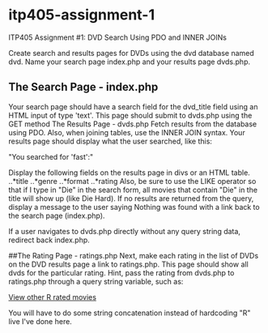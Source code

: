 # itp405-assignment-1
ITP405 Assignment #1: DVD Search Using PDO and INNER JOINs

Create search and results pages for DVDs using the dvd database named dvd. Name your search page index.php and your results page dvds.php.

## The Search Page - index.php
Your search page should have a search field for the dvd_title field using an HTML input of type 'text'.
This page should submit to dvds.php using the GET method
The Results Page - dvds.php
Fetch results from the database using PDO. Also, when joining tables, use the INNER JOIN syntax. Your results page should display what the user searched, like this:

"You searched for 'fast':"

Display the following fields on the results page in divs or an HTML table.
..*title
..*genre
..*format
..*rating
Also, be sure to use the LIKE operator so that if I type in "Die" in the search form, all movies that contain "Die" in the title will show up (like Die Hard). If no results are returned from the query, display a message to the user saying Nothing was found with a link back to the search page (index.php).

If a user navigates to dvds.php directly without any query string data, redirect back index.php.

##The Rating Page - ratings.php
Next, make each rating in the list of DVDs on the DVD results page a link to ratings.php. This page should show all dvds for the particular rating. Hint, pass the rating from dvds.php to ratings.php through a query string variable, such as:

<a href="ratings.php?rating=R">View other R rated movies</a>

You will have to do some string concatenation instead of hardcoding "R" live I've done here.